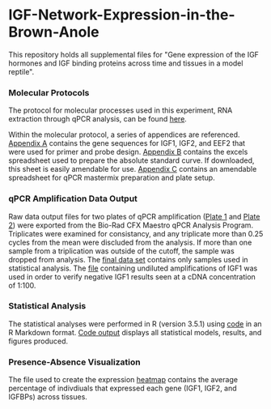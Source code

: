 # IGF-Network-Expression-in-the-Brown-Anole
This repository holds all supplemental files for "Gene expression of the IGF hormones and IGF binding proteins across time and tissues in a model reptile".

### Molecular Protocols 
The protocol for molecular processes used in this experiment, RNA extraction through qPCR analysis, can be found [here](Brown.Anole.qPCR.Protocol.pdf). 

Within the molecular protocol, a series of appendices are referenced. [Appendix A](Appendix_A.Primer_Design.txt) contains the gene sequences for IGF1, IGF2, and EEF2 that were used for primer and probe design. [Appendix B](Appendix_B.Standard.Prep.Worksheet.xlsx) contains the excels spreadsheet used to prepare the absolute standard curve. If downloaded, this sheet is easily amendable for use. [Appendix C](Appendix_C.qPCR.Calculations.xlsx) contains an amendable spreadsheet for qPCR mastermix preparation and plate setup. 

### qPCR Amplification Data Output 
Raw data output files for two plates of qPCR amplification ([Plate 1](qPCR_Plate_10_24.zip) and [Plate 2](qPCR_Plate_2.zip)) were exported from the Bio-Rad CFX Maestro qPCR Analysis Program. Triplicates were examined for consistancy, and any triplicate more than 0.25 cycles from the mean were discluded from the analysis. If more than one sample from a triplication was outside of the cutoff, the sample was dropped from analysis. The [final data set](combined.data.final.csv) contains only samples used in statistical analysis.
The [file](undiluted.samples.csv) containing undiluted amplifications of IGF1 was used in order to verify negative IGF1 results seen at a cDNA concentration of 1:100. 

### Statistical Analysis 
The statistical analyses were performed in R (version 3.5.1) using [code](Publication_Code.Rmd) in an R Markdown format. [Code output](Publication_Code.html) displays all statistical models, results, and figures produced. 

### Presence-Absence Visualization
The file used to create the expression [heatmap](heatmap.data2.csv) contains the average percentage of indivdiuals that expressed each gene (IGF1, IGF2, and IGFBPs) across tissues. 
